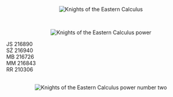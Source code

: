 <p align="center">
  <img alt="Knights of the Eastern Calculus" src="kotec3.gif">
</p>
<br />
<p align="center">
  <img alt="Knights of the Eastern Calculus power" src="kotec.gif">
</p>
JS 216890<br />
SŻ 216940<br />
MB 216726<br />
MM 216843<br />
RR 210306<br /><br />
<p align="center">
  <img alt="Knights of the Eastern Calculus power number two" src="kotec2.gif">
</p>
